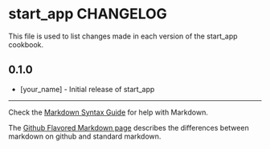 # start_app CHANGELOG

This file is used to list changes made in each version of the start_app cookbook.

## 0.1.0
- [your_name] - Initial release of start_app

- - -
Check the [Markdown Syntax Guide](http://daringfireball.net/projects/markdown/syntax) for help with Markdown.

The [Github Flavored Markdown page](http://github.github.com/github-flavored-markdown/) describes the differences between markdown on github and standard markdown.
